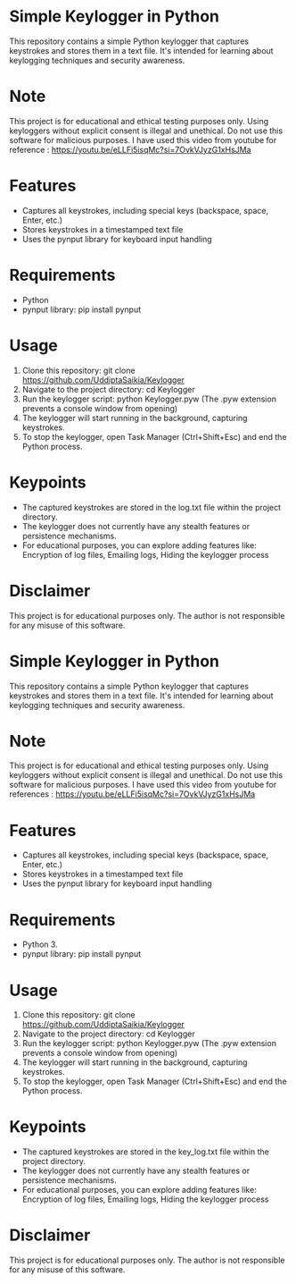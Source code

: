 
# Simple Keylogger in Python

This repository contains a simple Python keylogger that captures keystrokes and stores them in a text file. It's intended for learning about keylogging techniques and security awareness.

# Note
This project is for educational and ethical testing purposes only. Using keyloggers without explicit consent is illegal and unethical. Do not use this software for malicious purposes. I have used this video from youtube for reference : https://youtu.be/eLLFi5isqMc?si=7OvkVJyzG1xHsJMa

# Features
- Captures all keystrokes, including special keys (backspace, space, Enter, etc.)
- Stores keystrokes in a timestamped text file
- Uses the pynput library for keyboard input handling

# Requirements
- Python 
- pynput library: pip install pynput
# Usage
1. Clone this repository: git clone https://github.com/UddiptaSaikia/Keylogger
2. Navigate to the project directory: cd Keylogger
3. Run the keylogger script: python Keylogger.pyw (The .pyw extension prevents a console window from opening)
4. The keylogger will start running in the background, capturing keystrokes.
5. To stop the keylogger, open Task Manager (Ctrl+Shift+Esc) and end the Python process.
# Keypoints
- The captured keystrokes are stored in the log.txt file within the project directory.
- The keylogger does not currently have any stealth features or persistence mechanisms.
- For educational purposes, you can explore adding features like: Encryption of log files, Emailing logs, Hiding the keylogger process
# Disclaimer
This project is for educational purposes only. The author is not responsible for any misuse of this software.
# Simple Keylogger in Python

This repository contains a simple Python keylogger that captures keystrokes and stores them in a text file. It's intended for learning about keylogging techniques and security awareness.

# Note
This project is for educational and ethical testing purposes only. Using keyloggers without explicit consent is illegal and unethical. Do not use this software for malicious purposes. I have used this video from youtube for references : https://youtu.be/eLLFi5isqMc?si=7OvkVJyzG1xHsJMa

# Features
- Captures all keystrokes, including special keys (backspace, space, Enter, etc.)
- Stores keystrokes in a timestamped text file
- Uses the pynput library for keyboard input handling

# Requirements
- Python 3.
- pynput library: pip install pynput
# Usage
1. Clone this repository: git clone https://github.com/UddiptaSaikia/Keylogger
2. Navigate to the project directory: cd Keylogger
3. Run the keylogger script: python Keylogger.pyw (The .pyw extension prevents a console window from opening)
4. The keylogger will start running in the background, capturing keystrokes.
5. To stop the keylogger, open Task Manager (Ctrl+Shift+Esc) and end the Python process.
# Keypoints
- The captured keystrokes are stored in the key_log.txt file within the project directory.
- The keylogger does not currently have any stealth features or persistence mechanisms.
- For educational purposes, you can explore adding features like: Encryption of log files, Emailing logs, Hiding the keylogger process
# Disclaimer
This project is for educational purposes only. The author is not responsible for any misuse of this software.

